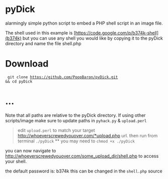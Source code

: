 pyDick
======
alarmingly simple python script to embed a PHP shell script in an image file.


The shell used in this example is [https://code.google.com/p/b374k-shell](b374k)
but you can use any shell you would like by copying it to the pyDick directory and name the file shell.php

# Download

<code> git clone https://github.com/PoopBaron/pyDick.git && cd pyDick</code>

# ...

Note that all paths are relative to the pyDick directory.  If using other scripts/image make sure to update paths in <code>pyhack.py</code> & <code>upload.perl</code> 

>edit <code>upload.perl</code> to match your target http://whoeverscrewedyouover.com/*upload.php url. 
>then run from terminal <code>./pyDick</code> ** you may need to 
<code>chmod +x ./pyDick</code>

you can now navigate to http://whoeverscrewedyouover.com/some_upload_dir/shell.php to access your shell.


the default password is: b374k
this can be changed in the <code>shell.php</code> source



